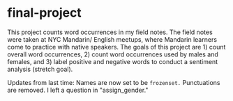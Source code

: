 # final-project

This project counts word occurrences in my field notes. The field notes were taken at NYC Mandarin/ English meetups, where Mandarin learners come to practice with native speakers. The goals of this project are 1) count overall word occurrences, 2) count word occurrences used by males and females, and 3) label positive and negative words to conduct a sentiment analysis (stretch goal).

Updates from last time:
Names are now set to be `frozenset.`
Punctuations are removed.
I left a question in "assign_gender."
